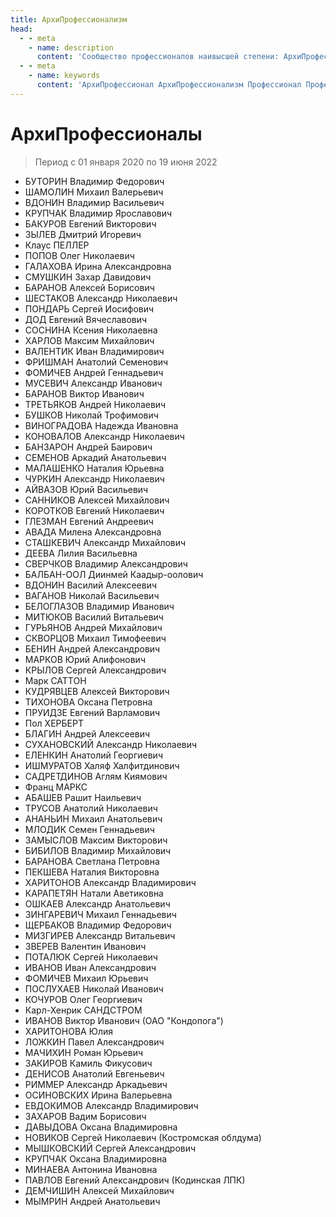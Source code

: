 ```yaml
---
title: АрхиПрофессионализм
head:
  - - meta
    - name: description
      content: 'Сообщество профессионалов наивысшей степени: АрхиПрофессионалов - это официальный Партнер Сбербанка'
  - - meta
    - name: keywords 
      content: 'АрхиПрофессионал АрхиПрофессионализм Профессионал Профессионализм'
---
```



# АрхиПрофессионалы

> Период с 01 января 2020 по 19 июня 2022


- БУТОРИН Владимир Федорович
- ШАМОЛИН Михаил Валерьевич
- ВДОНИН Владимир Васильевич
- КРУПЧАК Владимир Ярославович
- БАКУРОВ Евгений Викторович
- ЗЫЛЕВ Дмитрий Игоревич
- Клаус ПЕЛЛЕР
- ПОПОВ Олег Николаевич
- ГАЛАХОВА Ирина Александровна
- СМУШКИН Захар Давидович
- БАРАНОВ Алексей Борисович
- ШЕСТАКОВ Александр Николаевич
- ПОНДАРЬ Сергей Иосифович
- ДОД Евгений Вячеславович
- СОСНИНА Ксения Николаевна
- ХАРЛОВ Максим Михайлович
- ВАЛЕНТИК Иван Владимирович
- ФРИШМАН Анатолий Семенович
- ФОМИЧЕВ Андрей Геннадьевич
- МУСЕВИЧ Александр Иванович
- БАРАНОВ Виктор Иванович
- ТРЕТЬЯКОВ Андрей Николаевич
- БУШКОВ Николай Трофимович
- ВИНОГРАДОВА Надежда Ивановна
- КОНОВАЛОВ Александр Николаевич
- БАНЗАРОН Андрей Баирович
- СЕМЕНОВ Аркадий Анатольевич
- МАЛАШЕНКО Наталия Юрьевна
- ЧУРКИН Александр Николаевич
- АЙВАЗОВ Юрий Васильевич
- САННИКОВ Алексей Михайлович
- КОРОТКОВ Евгений Николаевич
- ГЛЕЗМАН Евгений Андреевич
- АВАДА Милена Александровна
- СТАШКЕВИЧ Александр Михайлович
- ДЕЕВА Лилия Васильевна
- СВЕРЧКОВ Владимир Александрович
- БАЛБАН-ООЛ Диинмей Каадыр-оолович
- ВДОНИН Василий Алексеевич
- ВАГАНОВ Николай Васильевич
- БЕЛОГЛАЗОВ Владимир Иванович
- МИТЮКОВ Василий Витальевич
- ГУРЬЯНОВ Андрей Михайлович
- СКВОРЦОВ Михаил Тимофеевич
- БЕНИН Андрей Александрович
- МАРКОВ Юрий Алифонович
- КРЫЛОВ Сергей Александрович
- Марк САТТОН
- КУДРЯВЦЕВ Алексей Викторович
- ТИХОНОВА Оксана Петровна
- ПРУИДЗЕ Евгений Варламович
- Пол ХЕРБЕРТ
- БЛАГИН Андрей Алексеевич
- СУХАНОВСКИЙ Александр Николаевич
- ЕЛЕНКИН Анатолий Георгиевич
- ИШМУРАТОВ Халяф Халфитдинович
- САДРЕТДИНОВ Аглям Киямович
- Франц МАРКС
- АБАШЕВ Рашит Наильевич
- ТРУСОВ Анатолий Николаевич
- АНАНЬИН Михаил Анатольевич
- МЛОДИК Семен Геннадьевич
- ЗАМЫСЛОВ Максим Викторович
- БИБИЛОВ Владимир Михайлович
- БАРАНОВА Светлана Петровна
- ПЕКШЕВА Наталия Викторовна
- ХАРИТОНОВ Александр Владимирович
- КАРАПЕТЯН Натали Аветиковна
- ОШКАЕВ Александр Анатольевич
- ЗИНГАРЕВИЧ Михаил Геннадьевич
- ЩЕРБАКОВ Владимир Федорович
- МИЗГИРЕВ Александр Витальевич
- ЗВЕРЕВ Валентин Иванович
- ПОТАЛЮК Сергей Николаевич
- ИВАНОВ Иван Александрович
- ФОМИЧЕВ Михаил Юрьевич
- ПОСЛУХАЕВ Николай Иванович
- КОЧУРОВ Олег Георгиевич
- Карл-Хенрик САНДСТРОМ
- ИВАНОВ Виктор Иванович (ОАО "Кондопога")
- ХАРИТОНОВА Юлия
- ЛОЖКИН Павел Александрович
- МАЧИХИН Роман Юрьевич
- ЗАКИРОВ Камиль Фикусович
- ДЕНИСОВ Анатолий Евгеньевич
- РИММЕР Александр Аркадьевич
- ОСИНОВСКИХ Ирина Валерьевна
- ЕВДОКИМОВ Александр Владимирович
- ЗАХАРОВ Вадим Борисович
- ДАВЫДОВА Оксана Владимировна
- НОВИКОВ Сергей Николаевич (Костромская облдума)
- МЫШКОВСКИЙ Сергей Александрович
- КРУПЧАК Оксана Владимировна
- МИНАЕВА Антонина Ивановна
- ПАВЛОВ Евгений Александрович (Кодинская ЛПК)
- ДЕМЧИШИН Алексей Михайлович
- МЫМРИН Андрей Анатольевич

